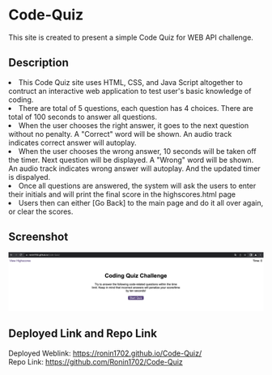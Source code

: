 # Code-Quiz
This site is created to present a simple Code Quiz for  WEB API challenge.<br>

## Description
<li>This Code Quiz site uses HTML, CSS, and Java Script altogether to contruct an interactive web application to test user's basic knowledge of coding.</li>
<li>There are total of 5 questions, each question has 4 choices. There are total of 100 seconds to answer all questions.</li>
<li>When the user chooses the right answer, it goes to the next question without no penalty. A "Correct" word will be shown. An audio track indicates correct answer will autoplay.</li>
<li>When the user chooses the wrong answer, 10 seconds will be taken off the timer. Next question will be displayed. A "Wrong" word will be shown. An audio track indicates wrong answer will autoplay. And the updated timer is dispalyed.
</li>
<li>Once all questions are answered, the system will ask the users to enter their initials and will print the final score in the highscores.html page</li>
<li>Users then can either [Go Back] to the main page and do it all over again, or clear the scores.</li>

## Screenshot 
![screenshot](./assets/Code-Quiz%20Screenshot.png)

## Deployed Link and Repo Link
Deployed Weblink: https://ronin1702.github.io/Code-Quiz/<br>
Repo Link: https://github.com/Ronin1702/Code-Quiz <br>



